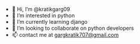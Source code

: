 - 👋 Hi, I’m @kratikgarg09
- 👀 I’m interested in python 
- 🌱 I’m currently learning django
- 💞️ I’m looking to collaborate on python developers 
- 📫 contact me at gargkratik707@gmail.com

<!---
kratikgarg09/kratikgarg09 is a ✨ special ✨ repository because its `README.md` (this file) appears on your GitHub profile.
You can click the Preview link to take a look at your changes.
--->
